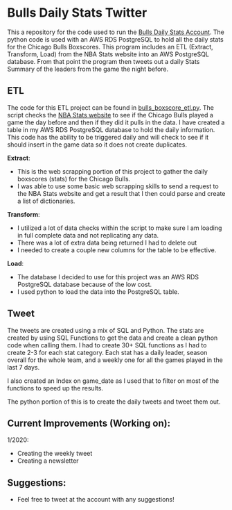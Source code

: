 # Bulls Daily Stats Twitter

This a repository for the code used to run the [Bulls Daily Stats Account]('https://twitter.com/stats_bulls).
The python code is used with an AWS RDS PostgreSQL to hold all the daily stats for the Chicago Bulls Boxscores.
This program includes an ETL (Extract, Transform, Load) from the NBA Stats website into an AWS PostgreSQL database.
From that point the program then tweets out a daily Stats Summary of the leaders from the game the night before.

## ETL
The code for this ETL project can be found in [bulls_boxscore_etl.py](wwe.google.com). The script checks the [NBA Stats website]('https://www.nba.com/stats/players/traditional/?sort=PTS&dir=-1')
to see if the Chicago Bulls played a game the day before and then if they did it pulls in the data.
I have created a table in my AWS RDS PostgreSQL database to hold the daily information.
This code has the ability to be triggered daily and will check to see if it should insert in the game data so it does not create duplicates.

**Extract**:
- This is the web scrapping portion of this project to gather the daily boxscores (stats)
for the Chicago Bulls.
- I was able to use some basic web scrapping skills to send a request to the NBA Stats website and get a result that I then could parse and create a list of dictionaries.

**Transform**:
- I utilized a lot of data checks within the script to make sure I am loading in full complete data and not replicating any data.
- There was a lot of extra data being returned I had to delete out
- I needed to create a couple new columns for the table to be effective.

**Load**:
- The database I decided to use for this project was an AWS RDS PostgreSQL database because of the low cost.
- I used python to load the data into the PostgreSQL table.

## Tweet
The tweets are created using a mix of SQL and Python. The stats are created by using SQL Functions to get the data and create a clean
python code when calling them.
I had to create 30+ SQL functions as I had to create 2-3 for each stat category. Each stat has a daily leader, season overall for the whole team,
and a weekly one for all the games played in the last 7 days.

I also created an Index on game_date as I used that to filter on most of the functions to speed up the results.

The python portion of this is to create the daily tweets and tweet them out.

## Current Improvements (Working on):
1/2020:
- Creating the weekly tweet
- Creating a newsletter

## Suggestions:
- Feel free to tweet at the account with any suggestions!